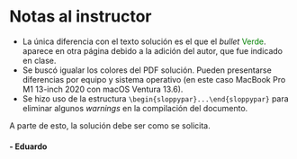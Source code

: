 # Notas al instructor

+ La única diferencia con el texto solución es el que el _bullet_ <span style="color:green">Verde</span>. aparece en otra página debido a la adición del autor, que fue indicado en clase.
+ Se buscó igualar los colores del PDF solución. Pueden presentarse diferencias por equipo y sistema operativo (en este caso MacBook Pro M1 13-inch 2020 con macOS Ventura 13.6).
+ Se hizo uso de la estructura `\begin{sloppypar}...\end{sloppypar}` para eliminar algunos _warnings_ en la compilación del documento.

A parte de esto, la solución debe ser como se solicita.

#### - Eduardo